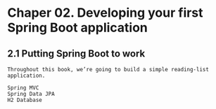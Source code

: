 # Chaper 02. Developing your first Spring Boot application

## 2.1 Putting Spring Boot to work

    Throughout this book, we’re going to build a simple reading-list
    application.

    Spring MVC
    Spring Data JPA
    H2 Database
